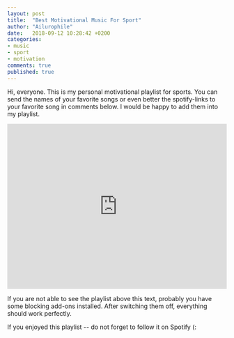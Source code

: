 ```yaml
---
layout: post
title:  "Best Motivational Music For Sport"
author: "Ailurophile"
date:   2018-09-12 10:28:42 +0200
categories:
- music
- sport
- motivation
comments: true
published: true
---
```


Hi, everyone. This is my personal motivational playlist for sports.
You can send the names of your favorite songs or even better the spotify-links to your favorite song in comments below.
I would be happy to add them into my playlist.

<iframe src="https://open.spotify.com/embed/user/11180822633/playlist/3RjW0bAX4ZMCWWzwEfafy8" width="100%" height="380" frameborder="0" allowtransparency="true" allow="encrypted-media"></iframe>

If you are not able to see the playlist above this text, probably you have some blocking add-ons installed. 
After switching them off, everything should work perfectly.

If you enjoyed this playlist -- do not forget to follow it on Spotify (: